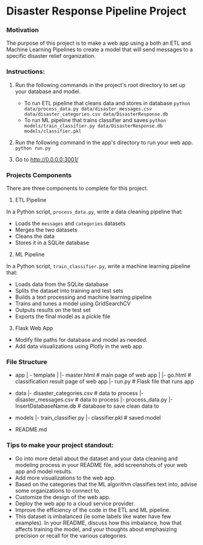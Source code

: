 # Disaster Response Pipeline Project

### Motivation
The purpose of this project is to make a web app using a both an ETL and Machine Learning Pipelines to create a model that will send messages to a specific disaster relief organization. 

### Instructions:
1. Run the following commands in the project's root directory to set up your database and model.

    - To run ETL pipeline that cleans data and stores in database
        `python data/process_data.py data/disaster_messages.csv data/disaster_categories.csv data/DisasterResponse.db`
    - To run ML pipeline that trains classifier and saves
        `python models/train_classifier.py data/DisasterResponse.db models/classifier.pkl`

2. Run the following command in the app's directory to run your web app.
    `python run.py`

3. Go to http://0.0.0.0:3001/

### Projects Components
There are three components to complete for this project.
1. ETL Pipeline

In a Python script, `process_data.py`, write a data cleaning pipeline that:

- Loads the `messages` and `categories` datasets
- Merges the two datasets
- Cleans the data
- Stores it in a SQLite database

2. ML Pipeline

In a Python script, `train_classifier.py`, write a machine learning pipeline that:

- Loads data from the SQLite database
- Splits the dataset into training and test sets
- Builds a text processing and machine learning pipeline
- Trains and tunes a model using GridSearchCV
- Outputs results on the test set
- Exports the final model as a pickle file

3. Flask Web App


- Modify file paths for database and model as needed.
- Add data visualizations using Plotly in the web app.

### File Structure
- app
| - template
| |- master.html  # main page of web app
| |- go.html  # classification result page of web app
|- run.py  # Flask file that runs app

- data
|- disaster_categories.csv  # data to process 
|- disaster_messages.csv  # data to process
|- process_data.py
|- InsertDatabaseName.db   # database to save clean data to

- models
|- train_classifier.py
|- classifier.pkl  # saved model 

- README.md

### Tips to make your project standout:
- Go into more detail about the dataset and your data cleaning and modeling process in your README file, add screenshots of your web app and model results.
- Add more visualizations to the web app.
- Based on the categories that the ML algorithm classifies text into, advise some organizations to connect to.
- Customize the design of the web app.
- Deploy the web app to a cloud service provider.
- Improve the efficiency of the code in the ETL and ML pipeline.
- This dataset is imbalanced (ie some labels like water have few examples). In your README, discuss how this imbalance, how that affects training the model, and your thoughts about emphasizing precision or recall for the various categories.